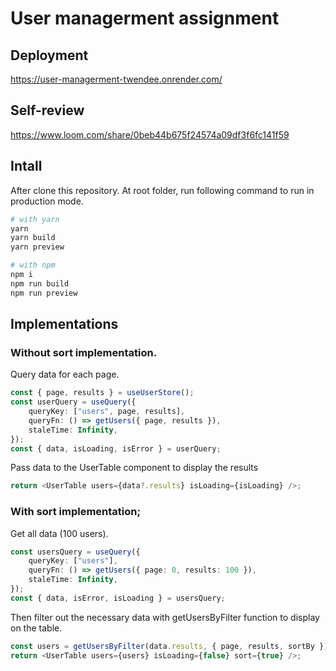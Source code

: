 # User managerment assignment

## Deployment

<https://user-managerment-twendee.onrender.com/>

## Self-review

<https://www.loom.com/share/0beb44b675f24574a09df3f6fc141f59>

## Intall

After clone this repository. At root folder, run following command to run in production mode.

```bash
# with yarn
yarn
yarn build
yarn preview

# with npm
npm i
npm run build
npm run preview
```

## Implementations

### Without sort implementation.

Query data for each page.

```ts
const { page, results } = useUserStore();
const userQuery = useQuery({
    queryKey: ["users", page, results],
    queryFn: () => getUsers({ page, results }),
    staleTime: Infinity,
});
const { data, isLoading, isError } = userQuery;
```

Pass data to the UserTable component to display the results

```ts
return <UserTable users={data?.results} isLoading={isLoading} />;
```

### With sort implementation;

Get all data (100 users).

```ts
const usersQuery = useQuery({
    queryKey: ["users"],
    queryFn: () => getUsers({ page: 0, results: 100 }),
    staleTime: Infinity,
});
const { data, isError, isLoading } = usersQuery;
```

Then filter out the necessary data with getUsersByFilter function to display on the table.

```ts
const users = getUsersByFilter(data.results, { page, results, sortBy });
return <UserTable users={users} isLoading={false} sort={true} />;
```
